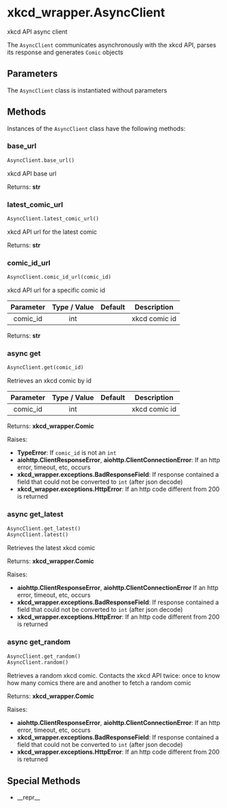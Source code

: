 # xkcd_wrapper.AsyncClient
xkcd API async client

The `AsyncClient` communicates asynchronously with the xkcd API, parses its response and generates `Comic` objects

## Parameters
The `AsyncClient` class is instantiated without parameters

## Methods
Instances of the `AsyncClient` class have the following methods:

### base_url
```Python
AsyncClient.base_url()
```
xkcd API base url

Returns: **str**

### latest_comic_url
```Python
AsyncClient.latest_comic_url()
```
xkcd API url for the latest comic

Returns: **str**

### comic_id_url
```Python
AsyncClient.comic_id_url(comic_id)
```
xkcd API url for a specific comic id

| Parameter | Type / Value | Default | Description |
|:---:|:---:|:---:|---|
| comic_id | int |  | xkcd comic id |

Returns: **str**

### async get
```Python
AsyncClient.get(comic_id)
```
Retrieves an xkcd comic by id

| Parameter | Type / Value | Default | Description |
|:---:|:---:|:---:|---|
| comic_id | int |  | xkcd comic id |

Returns: **xkcd_wrapper.Comic**

Raises:
- **TypeError**: If `comic_id` is not an `int`
- **aiohttp.ClientResponseError**, **aiohttp.ClientConnectionError**: If an http error, timeout, etc, occurs
- **xkcd_wrapper.exceptions.BadResponseField**: If response contained a field that could not be converted to `int` (after json decode)
- **xkcd_wrapper.exceptions.HttpError**: If an http code different from 200 is returned

### async get_latest
```Python
AsyncClient.get_latest()
AsyncClient.latest()
```
Retrieves the latest xkcd comic

Returns: **xkcd_wrapper.Comic**

Raises:
- **aiohttp.ClientResponseError**, **aiohttp.ClientConnectionError** If an http error, timeout, etc, occurs
- **xkcd_wrapper.exceptions.BadResponseField**: If response contained a field that could not be converted to `int` (after json decode)
- **xkcd_wrapper.exceptions.HttpError**: If an http code different from 200 is returned

### async get_random
```Python
AsyncClient.get_random()
AsyncClient.random()
```
Retrieves a random xkcd comic.
Contacts the xkcd API twice: once to know how many comics there are and another to fetch a random comic

Returns: **xkcd_wrapper.Comic**

Raises:
- **aiohttp.ClientResponseError**, **aiohttp.ClientConnectionError**: If an http error, timeout, etc, occurs
- **xkcd_wrapper.exceptions.BadResponseField**: If response contained a field that could not be converted to `int` (after json decode)
- **xkcd_wrapper.exceptions.HttpError**: If an http code different from 200 is returned

## Special Methods
* \_\_repr__

